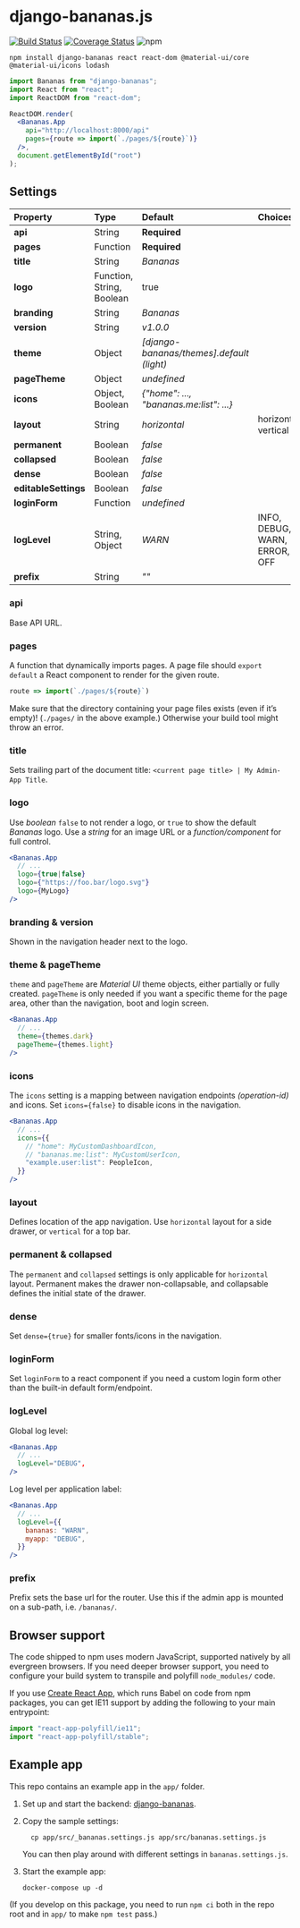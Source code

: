 # django-bananas.js

[![Build Status](https://travis-ci.com/5monkeys/django-bananas.js.svg?branch=master)](https://travis-ci.com/5monkeys/django-bananas.js)
[![Coverage Status](https://coveralls.io/repos/github/5monkeys/django-bananas.js/badge.svg?branch=master)](https://coveralls.io/github/5monkeys/django-bananas.js?branch=master)
![npm](https://img.shields.io/npm/v/django-bananas.svg)

```
npm install django-bananas react react-dom @material-ui/core @material-ui/icons lodash
```

``` jsx
import Bananas from "django-bananas";
import React from "react";
import ReactDOM from "react-dom";

ReactDOM.render(
  <Bananas.App
    api="http://localhost:8000/api"
    pages={route => import(`./pages/${route}`)}
  />,
  document.getElementById("root")
);
```

## Settings

| Property | Type | Default | Choices |
|:-|:-|:-|:-|
| **api** | String | **Required** ||
| **pages** | Function | **Required** ||
| **title** | String | *Bananas* ||
| **logo** | Function, String, Boolean | true ||
| **branding** | String | *Bananas* ||
| **version** | String | *v1.0.0* ||
| **theme** | Object | *[django-bananas/themes].default (light)* ||
| **pageTheme** | Object | *undefined* ||
| **icons** | Object, Boolean | *{"home": ..., "bananas.me:list": ...}* ||
| **layout** | String | *horizontal* | horizontal, vertical |
| **permanent** | Boolean | *false* ||
| **collapsed** | Boolean | *false* ||
| **dense** | Boolean | *false* ||
| **editableSettings** | Boolean | *false* ||
| **loginForm** | Function | *undefined* ||
| **logLevel** | String, Object | *WARN* | INFO, DEBUG, WARN, ERROR, OFF |
| **prefix** | String | *""* ||

### api
Base API URL.

### pages
A function that dynamically imports pages. A page file should `export default` a React component to render for the given route.

```js
route => import(`./pages/${route}`)
```

Make sure that the directory containing your page files exists (even if it’s empty)! (`./pages/` in the above example.) Otherwise your build tool might throw an error.

### title
Sets trailing part of the document title: `<current page title> | My Admin-App Title`.

### logo
Use *boolean* `false` to not render a logo, or `true` to show the default *Bananas* logo.
Use a *string* for an image URL or a *function/component* for full control.

``` jsx
<Bananas.App
  // ...
  logo={true|false}
  logo={"https://foo.bar/logo.svg"}
  logo={MyLogo}
/>
```

### branding & version
Shown in the navigation header next to the logo.

### theme & pageTheme
`theme` and `pageTheme` are *Material UI* theme objects, either partially or fully created. `pageTheme` is only needed if you want a specific theme for the page area, other than the navigation, boot and login screen.

``` jsx
<Bananas.App
  // ...
  theme={themes.dark}
  pageTheme={themes.light}
/>
```

### icons
The `icons` setting is a mapping between navigation endpoints *(operation-id)* and icons. Set `icons={false}` to disable icons in the navigation.

``` jsx
<Bananas.App
  // ...
  icons={{
    // "home": MyCustomDashboardIcon,
    // "bananas.me:list": MyCustomUserIcon,
    "example.user:list": PeopleIcon,
  }}
/>
```

### layout
Defines location of the app navigation. Use `horizontal` layout for a side drawer, or `vertical` for a top bar.

### permanent & collapsed
The `permanent` and `collapsed` settings is only applicable for `horizontal` layout. Permanent makes the drawer non-collapsable, and collapsable defines the initial state of the drawer.

### dense
Set `dense={true}` for smaller fonts/icons in the navigation.

### loginForm
Set `loginForm` to a react component if you need a custom login form other than the built-in default form/endpoint.

### logLevel
Global log level:
``` jsx
<Bananas.App
  // ...
  logLevel="DEBUG",
/>
```

Log level per application label:
``` jsx
<Bananas.App
  // ...
  logLevel={{
    bananas: "WARN",
    myapp: "DEBUG",
  }}
/>
```

### prefix
Prefix sets the base url for the router. Use this if the admin app is mounted on a sub-path, i.e. `/bananas/`.

## Browser support

The code shipped to npm uses modern JavaScript, supported natively by all evergreen browsers. If you need deeper browser support, you need to configure your build system to transpile and polyfill `node_modules/` code.

If you use [Create React App](https://facebook.github.io/create-react-app/), which runs Babel on code from npm packages, you can get IE11 support by adding the following to your main entrypoint:

```js
import "react-app-polyfill/ie11";
import "react-app-polyfill/stable";
```

## Example app

This repo contains an example app in the `app/` folder.

1. Set up and start the backend: [django-bananas](https://github.com/5monkeys/django-bananas).

2. Copy the sample settings:

   ```
	 cp app/src/_bananas.settings.js app/src/bananas.settings.js
   ```

   You can then play around with different settings in `bananas.settings.js`.

3. Start the example app:

   ```
   docker-compose up -d
   ```

(If you develop on this package, you need to run `npm ci` both in the repo root and in `app/` to make `npm test` pass.)
